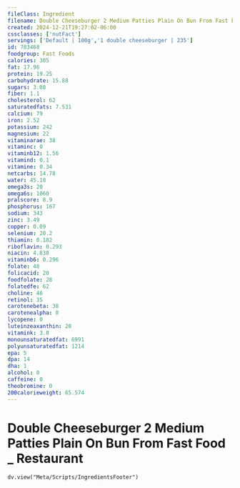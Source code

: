 ```yaml
---
fileClass: Ingredient
filename: Double Cheeseburger 2 Medium Patties Plain On Bun From Fast Food _ Restaurant
created: 2024-12-21T19:27:02-06:00
cssclasses: ['nutFact']
servings: ['Default | 100g','1 double cheeseburger | 235']
id: 783468
foodgroup: Fast Foods
calories: 305
fat: 17.96
protein: 19.25
carbohydrate: 15.88
sugars: 3.08
fiber: 1.1
cholesterol: 62
saturatedfats: 7.531
calcium: 79
iron: 2.52
potassium: 242
magnesium: 22
vitaminarae: 38
vitaminc: 0
vitaminb12: 1.56
vitamind: 0.1
vitamine: 0.34
netcarbs: 14.78
water: 45.18
omega3s: 20
omega6s: 1060
pralscore: 8.9
phosphorus: 167
sodium: 343
zinc: 3.49
copper: 0.09
selenium: 20.2
thiamin: 0.182
riboflavin: 0.293
niacin: 4.838
vitaminb6: 0.296
folate: 48
folicacid: 20
foodfolate: 28
folatedfe: 62
choline: 46
retinol: 35
carotenebeta: 38
carotenealpha: 0
lycopene: 0
luteinzeaxanthin: 20
vitamink: 3.8
monounsaturatedfat: 6991
polyunsaturatedfat: 1214
epa: 5
dpa: 14
dha: 1
alcohol: 0
caffeine: 0
theobromine: 0
200calorieweight: 65.574
---
```


# Double Cheeseburger 2 Medium Patties Plain On Bun From Fast Food _ Restaurant

```dataviewjs
dv.view("Meta/Scripts/IngredientsFooter")
```